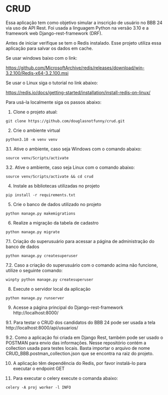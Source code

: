 # CRUD

Essa aplicação tem como objetivo simular a inscrição de usuário no BBB 24 via uso de API Rest. Foi usada a linguagem Python na versão 3.10 e a framework web Django-rest-framework (DRF).

Antes de iniciar verifique se tem o Redis instalado. Esse projeto utiliza essa aplicação para salvar os dados em cache.

Se usar windows baixo com o link:

  https://github.com/MicrosoftArchive/redis/releases/download/win-3.2.100/Redis-x64-3.2.100.msi
  
Se usar o Linux siga o tutorial no link abaixo:

  https://redis.io/docs/getting-started/installation/install-redis-on-linux/
  
Para usá-la localmente siga os passos abaixo:

  1. Clone o projeto atual:
  
    git clone https://github.com/douglasnotfunny/crud.git
  
  2. Crie o ambiente virtual
  
    python3.10 -m venv venv
    
  3.1. Ative o ambiente, caso seja Windows com o comando abaixo:
    
    source venv/Scripts/activate
   
  3.2. Ative o ambiente, caso seja Linux com o comando abaixo:
    
    source venv/Scripts/activate && cd crud
  
  4. Instale as bibliotecas utilizadas no projeto
  
    pip install -r requirements.txt
    
  5. Crie o banco de dados utilizado no projeto
  
    python manage.py makemigrations

  6. Realize a migração da tabela de cadastro
    
    python manage.py migrate
  
  7.1. Criação do superusuário para acessar a página de administração do banco de dados
    
    python manage.py createsuperuser
  
  7.2. Caso a criação do superusuário com o comando acima não funcione, utilize o seguinte comando:
    
    winpty python manage.py createsuperuser
  
  8. Execute o servidor local da aplicação
    
    python manage.py runserver
  
  9. Acesse a página principal do Django-rest-framework http://localhost:8000/
  
  9.1. Para testar o CRUD dos candidatos do BBB 24 pode ser usada a tela http://localhost:8000/api/usuarios/ 
  
  9.2. Como a aplicação foi criada em Django Rest, também pode ser usado o POSTMAN para envio das informações. Nesse repositório contém a collection usada para testes locais. Basta importar o arquivo de nome CRUD_BBB.postman_collection.json que se encontra na raiz do projeto.

  10. A aplicação têm dependência do Redis, por favor instalá-lo para executar o endpoint GET
  
  11. Para executar o celery execute o comanda abaixo:
  
    celery -A proj worker -l INFO
